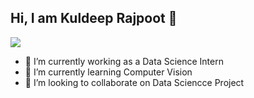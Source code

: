 ## Hi, I am Kuldeep Rajpoot 👋

<div align='left'>
<img src='https://readme-typing-svg.herokuapp.com/?font=ubuntu&color=FFFFFF&center=true&lines=Data+Science+Aspirant'/>
</div>

- 🔭 I’m currently working as a Data Science Intern
- 🌱 I’m currently learning Computer Vision
- 👯 I’m looking to collaborate on Data Sciencce Project
